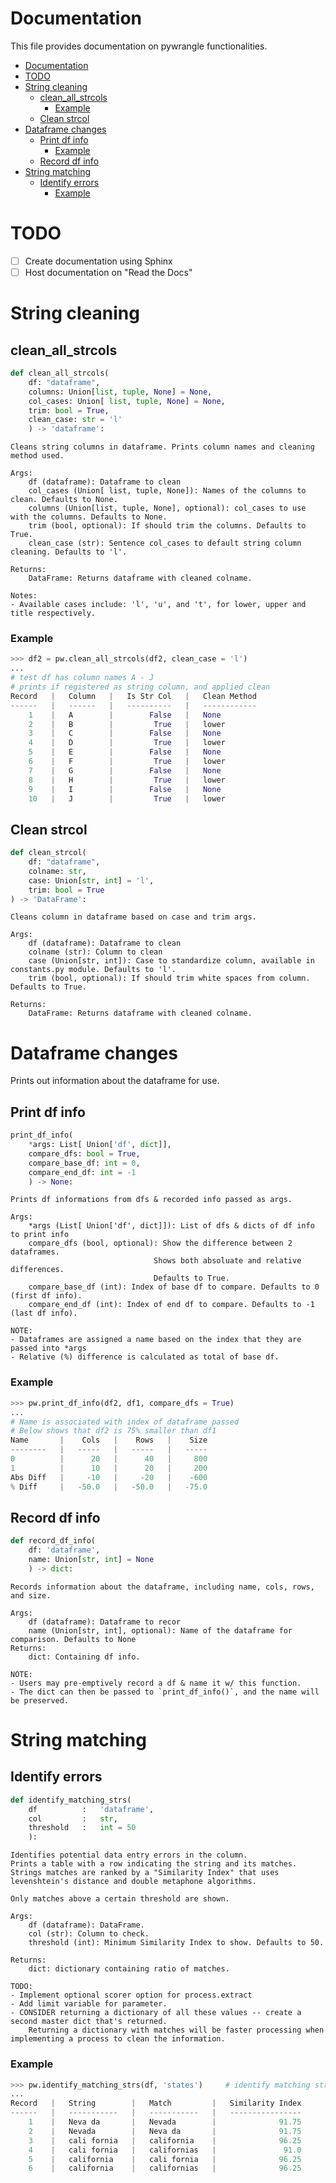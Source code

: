 # Documentation
This file provides documentation on pywrangle functionalities.

- [Documentation](#documentation)
- [TODO](#todo)
- [String cleaning](#string-cleaning)
  - [clean_all_strcols](#clean_all_strcols)
    - [Example](#example)
  - [Clean strcol](#clean-strcol)
- [Dataframe changes](#dataframe-changes)
  - [Print df info](#print-df-info)
    - [Example](#example-1)
  - [Record df info](#record-df-info)
- [String matching](#string-matching)
  - [Identify errors](#identify-errors)
    - [Example](#example-2)

# TODO
- [ ] Create documentation using Sphinx
- [ ] Host documentation on "Read the Docs"

# String cleaning

## clean_all_strcols
```python
def clean_all_strcols(
    df: "dataframe", 
    columns: Union[list, tuple, None] = None, 
    col_cases: Union[ list, tuple, None] = None, 
    trim: bool = True,
    clean_case: str = 'l'
    ) -> 'dataframe':
```
    Cleans string columns in dataframe. Prints column names and cleaning method used.

    Args:
        df (dataframe): Dataframe to clean
        col_cases (Union[ list, tuple, None]): Names of the columns to clean. Defaults to None.
        columns (Union[list, tuple, None], optional): col_cases to use with the columns. Defaults to None.
        trim (bool, optional): If should trim the columns. Defaults to True.
        clean_case (str): Sentence col_cases to default string column cleaning. Defaults to 'l'.
    
    Returns:
        DataFrame: Returns dataframe with cleaned colname.
    
    Notes:
    - Available cases include: 'l', 'u', and 't', for lower, upper and title respectively.

### Example
```python
>>> df2 = pw.clean_all_strcols(df2, clean_case = 'l')
...
# test df has column names A - J
# prints if registered as string column, and applied clean
Record   |   Column   |   Is Str Col   |   Clean Method
------   |   ------   |   ----------   |   ------------
    1    |   A        |        False   |   None
    2    |   B        |         True   |   lower
    3    |   C        |        False   |   None
    4    |   D        |         True   |   lower
    5    |   E        |        False   |   None
    6    |   F        |         True   |   lower
    7    |   G        |        False   |   None
    8    |   H        |         True   |   lower
    9    |   I        |        False   |   None
    10   |   J        |         True   |   lower
```


## Clean strcol
```python
def clean_strcol(
    df: "dataframe", 
    colname: str, 
    case: Union[str, int] = 'l', 
    trim: bool = True
) -> 'DataFrame':
```
    Cleans column in dataframe based on case and trim args.

    Args:
        df (dataframe): Dataframe to clean
        colname (str): Column to clean
        case (Union[str, int]): Case to standardize column, available in constants.py module. Defaults to 'l'.
        trim (bool, optional): If should trim white spaces from column. Defaults to True.

    Returns:
        DataFrame: Returns dataframe with cleaned colname.

# Dataframe changes
Prints out information about the dataframe for use.

## Print df info
```python
print_df_info(
    *args: List[ Union['df', dict]],
    compare_dfs: bool = True,
    compare_base_df: int = 0,
    compare_end_df: int = -1
    ) -> None:
```
    Prints df informations from dfs & recorded info passed as args.

    Args:
        *args (List[ Union['df', dict]]): List of dfs & dicts of df info to print info
        compare_dfs (bool, optional): Show the difference between 2 dataframes. 
                                    Shows both absoluate and relative differences. 
                                    Defaults to True.
        compare_base_df (int): Index of base df to compare. Defaults to 0 (first df info).
        compare_end_df (int): Index of end df to compare. Defaults to -1 (last df info).

    NOTE: 
    - Dataframes are assigned a name based on the index that they are passed into *args
    - Relative (%) difference is calculated as total of base df.

### Example
```python
>>> pw.print_df_info(df2, df1, compare_dfs = True)
...
# Name is associated with index of dataframe passed
# Below shows that df2 is 75% smaller than df1
Name       |    Cols   |    Rows   |    Size
--------   |   -----   |   -----   |   -----
0          |      20   |      40   |     800
1          |      10   |      20   |     200
Abs Diff   |     -10   |     -20   |    -600
% Diff     |   -50.0   |   -50.0   |   -75.0
```

## Record df info
```python
def record_df_info( 
    df: 'dataframe', 
    name: Union[str, int] = None
    ) -> dict:
```
    Records information about the dataframe, including name, cols, rows, and size.

    Args:
        df (dataframe): Dataframe to recor
        name (Union[str, int], optional): Name of the dataframe for comparison. Defaults to None
    Returns:
        dict: Containing df info.
    
    NOTE:
    - Users may pre-emptively record a df & name it w/ this function. 
    - The dict can then be passed to `print_df_info()`, and the name will be preserved.

# String matching

## Identify errors
```python
def identify_matching_strs(
    df          :   'dataframe', 
    col         :   str,
    threshold   :   int = 50
    ):
```
    Identifies potential data entry errors in the column. 
    Prints a table with a row indicating the string and its matches.
    Strings matches are ranked by a "Similarity Index" that uses levenshtein's distance and double metaphone algorithms.
    
    Only matches above a certain threshold are shown.

    Args:
        df (dataframe): DataFrame.
        col (str): Column to check.
        threshold (int): Minimum Similarity Index to show. Defaults to 50.

    Returns:
        dict: dictionary containing ratio of matches.

    TODO:
    - Implement optional scorer option for process.extract
    - Add limit variable for parameter.
    - CONSIDER returning a dictionary of all these values -- create a second master dict that's returned. 
        Returning a dictionary with matches will be faster processing when implementing a process to clean the information.

### Example
```python
>>> pw.identify_matching_strs(df, 'states')     # identify matching strings in the states column.
...
Record   |   String        |   Match         |   Similarity Index
------   |   -----------   |   -----------   |   ----------------
    1    |   Neva da       |   Nevada        |              91.75
    2    |   Nevada        |   Neva da       |              91.75
    3    |   cali fornia   |   california    |              96.25
    4    |   cali fornia   |   californias   |               91.0
    5    |   california    |   cali fornia   |              96.25
    6    |   california    |   californias   |              96.25
```